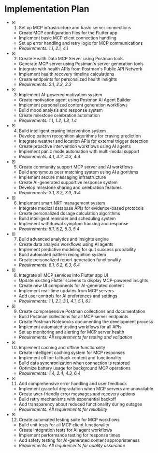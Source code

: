 # Implementation Plan

- [x] 1. Set up MCP infrastructure and basic server connections
  - Create MCP configuration files for the Flutter app
  - Implement basic MCP client connection handling
  - Set up error handling and retry logic for MCP communications
  - _Requirements: 1.1, 2.1, 4.1_

- [x] 2. Create Health Data MCP Server using Postman tools
  - Generate MCP server using Postman's server generation tools
  - Integrate with health APIs from Postman's Public API Network
  - Implement health recovery timeline calculations
  - Create endpoints for personalized health insights
  - _Requirements: 2.1, 2.2, 2.3_

- [x] 3. Implement AI-powered motivation system
  - Create motivation agent using Postman AI Agent Builder
  - Implement personalized content generation workflows
  - Build mood analysis and response system
  - Create milestone celebration automation
  - _Requirements: 1.1, 1.2, 1.3, 1.4_

- [x] 4. Build intelligent craving intervention system
  - Develop pattern recognition algorithms for craving prediction
  - Integrate weather and location APIs for external trigger detection
  - Create proactive intervention workflows using AI agents
  - Implement panic mode automation with multi-modal support
  - _Requirements: 4.1, 4.2, 4.3, 4.4_

- [x] 5. Create community support MCP server and AI workflows
  - Build anonymous peer matching system using AI algorithms
  - Implement secure messaging infrastructure
  - Create AI-generated supportive response system
  - Develop milestone sharing and celebration features
  - _Requirements: 3.1, 3.2, 3.3, 3.4_

- [x] 6. Implement smart NRT management system
  - Integrate medical database APIs for evidence-based protocols
  - Create personalized dosage calculation algorithms
  - Build intelligent reminder and scheduling system
  - Implement withdrawal symptom tracking and response
  - _Requirements: 5.1, 5.2, 5.3, 5.4_

- [x] 7. Build advanced analytics and insights engine
  - Create data analysis workflows using AI agents
  - Implement predictive modeling for quit success probability
  - Build automated pattern recognition system
  - Create personalized report generation functionality
  - _Requirements: 6.1, 6.2, 6.3, 6.4_

- [x] 8. Integrate all MCP services into Flutter app UI
  - Update existing Flutter screens to display MCP-powered insights
  - Create new UI components for AI-generated content
  - Implement real-time updates from MCP servers
  - Add user controls for AI preferences and settings
  - _Requirements: 1.1, 2.1, 3.1, 4.1, 5.1, 6.1_

- [x] 9. Create comprehensive Postman collections and documentation
  - Build Postman collections for all MCP server endpoints
  - Create Postman Notebooks documenting the development process
  - Implement automated testing workflows for all APIs
  - Set up monitoring and alerting for MCP server health
  - _Requirements: All requirements for testing and validation_

- [x] 10. Implement caching and offline functionality
  - Create intelligent caching system for MCP responses
  - Implement offline fallback content and functionality
  - Build data synchronization when connection is restored
  - Optimize battery usage for background MCP operations
  - _Requirements: 1.4, 2.4, 4.3, 6.4_

- [x] 11. Add comprehensive error handling and user feedback
  - Implement graceful degradation when MCP servers are unavailable
  - Create user-friendly error messages and recovery options
  - Build retry mechanisms with exponential backoff
  - Add transparency about reduced functionality during outages
  - _Requirements: All requirements for reliability_

- [x] 12. Create automated testing suite for MCP workflows
  - Build unit tests for all MCP client functionality
  - Create integration tests for AI agent workflows
  - Implement performance testing for response times
  - Add safety testing for AI-generated content appropriateness
  - _Requirements: All requirements for quality assurance_